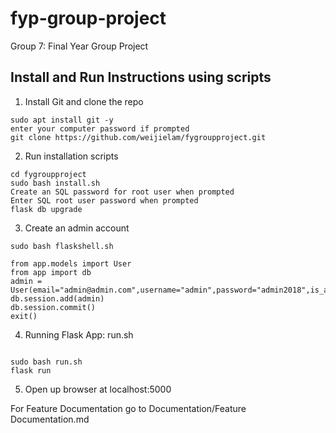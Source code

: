 # fyp-group-project
Group 7: Final Year Group Project

## Install and Run Instructions using scripts
1. Install Git and clone the repo
```
sudo apt install git -y
enter your computer password if prompted
git clone https://github.com/weijielam/fygroupproject.git
```

2. Run installation scripts

```
cd fygroupproject
sudo bash install.sh
Create an SQL password for root user when prompted
Enter SQL root user password when prompted
flask db upgrade
```
3. Create an admin account 
```
sudo bash flaskshell.sh
```

```
from app.models import User
from app import db
admin = User(email="admin@admin.com",username="admin",password="admin2018",is_admin=True)
db.session.add(admin)
db.session.commit()
exit()
```

4. Running Flask App: run.sh
```

sudo bash run.sh
flask run
```
5. Open up browser at localhost:5000

For Feature Documentation go to Documentation/Feature Documentation.md


